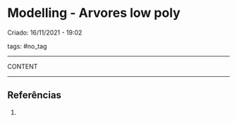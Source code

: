 # Modelling - Arvores low poly
Criado: 16/11/2021 - 19:02

tags: #no_tag 

---

CONTENT

---
## Referências
1.